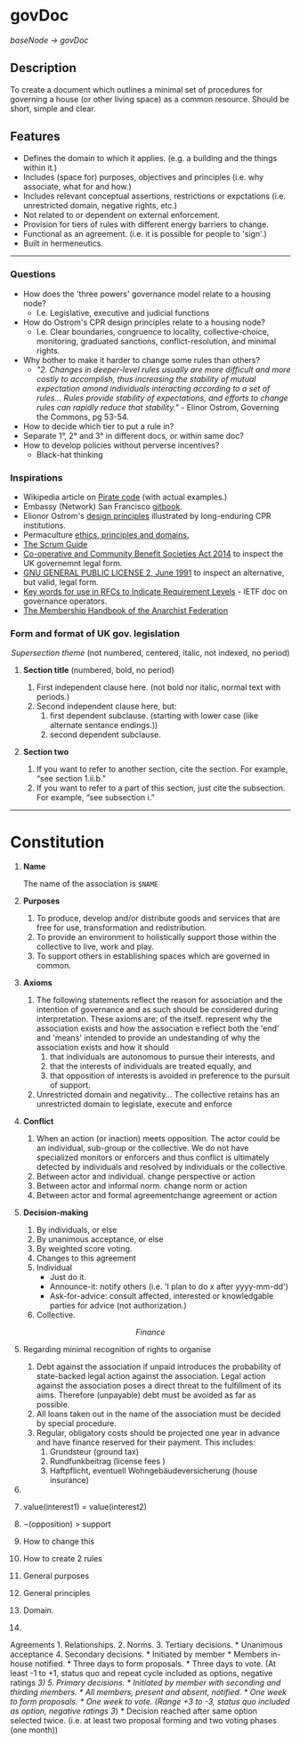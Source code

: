 # govDoc 
_baseNode → govDoc_

## Description
To create a document which outlines a minimal set of procedures for governing a house (or other living space) as a common resource. Should be short, simple and clear.

## Features
* Defines the domain to which it applies. (e.g. a building and the things within it.)
* Includes (space for) purposes, objectives and principles (i.e. why associate, what for and how.)
* Includes relevant conceptual assertions, restrictions or expctations (i.e. unrestricted domain, negative rights, etc.)
* Not related to or dependent on external enforcement.
* Provision for tiers of rules with different energy barriers to change.
* Functional as an agreement. (i.e. it is possible for people to 'sign'.)
* Built in hermeneutics.

------

### Questions
* How does the 'three powers' governance model relate to a housing node?
	* I.e. Legislative, executive and judicial functions
* How do Ostrom's CPR design principles relate to a housing node? 
	* I.e. Clear boundaries, congruence to locality, collective-choice, monitoring, graduated sanctions, conflict-resolution, and minimal rights.
* Why bother to make it harder to change some rules than others?
	* _"2. Changes in deeper-level rules usually are more difficult and more costly to accomplish, thus increasing the stability of mutual expectation amond individuals interacting according to a set of rules... Rules provide stability of expectations, and efforts to change rules can rapidly reduce that stability."_ - Elinor Ostrom, Governing the Commons, pg 53-54.
* How to decide which tier to put a rule in?
* Separate 1°, 2° and 3° in different docs, or within same doc?
* How to develop policies without perverse incentives?
	* Black-hat thinking

### Inspirations
* Wikipedia article on [Pirate code](https://en.wikipedia.org/wiki/Pirate_code) (with actual examples.)
* Embassy (Network) San Francisco [gitbook](https://embassynetwork.gitbooks.io/embassy-sf/content/).
* Elionor Ostrom's [design principles](https://github.com/DougInAMug/projects/blob/master/xOstromPrinciples.md) illustrated by long-enduring CPR institutions.
* Permaculture [ethics, principles and domains.](http://www.holmgren.com.au/downloads/Essence_of_Pc_EN.pdf)
* [The Scrum Guide](http://www.scrumguides.org/scrum-guide.html)
* [Co-operative and Community Benefit Societies Act 2014](http://www.legislation.gov.uk/ukpga/2014/14/pdfs/ukpga_20140014_en.pdf) to inspect the UK governemnt legal form.
* [GNU GENERAL PUBLIC LICENSE 2, June 1991](https://www.gnu.org/licenses/gpl-2.0.txt) to inspect an alternative, but valid, legal form.
* [Key words for use in RFCs to Indicate Requirement Levels](https://tools.ietf.org/html/rfc2119) - IETF doc on governance operators.
* [The Membership Handbook of the Anarchist Federation](https://afed.org.uk/wp-content/uploads/2015/07/MEMBERS-HANDBOOK-web-version-2a.pdf)	

### Form and format of UK gov. legislation

<p align="center">
	<i>Supersection theme</i> (not numbered, centered, italic, not indexed, no period)
</p>

1. **Section title** (numbered, bold, no period)
	1. First independent clause here. (not bold nor italic, normal text with periods.)
	2. Second independent clause here, but:
		1. first dependent subclause. (starting with lower case (like alternate sentance endings.))
		2. second dependent subclause.
			
2. **Section two**
	1. If you want to refer to another section, cite the section. For example, “see section 1.ii.b.”
	2. If you want to refer to a part of this section, just cite the subsection. For example, “see subsection i.”

------

# Constitution

1. **Name**  
  
	The name of the association is `$NAME`
	
1. **Purposes**
	1. To produce, develop and/or distribute goods and services that are free for use, transformation and redistribution.
	2. To provide an environment to holistically support those within the collective to live, work and play.
	3. To support others in establishing spaces which are governed in common.

2. **Axioms**
	1. The following statements reflect the reason for association and the intention of governance and as such should be considered during interpretation. These axioms are: of the  itself. represent why the association exists and how the association e reflect both the 'end' and 'means'  intended to provide an undestanding of why the association exists and how it should 
		1. that individuals are autonomous to pursue their interests, and
		2. that the interests of individuals are treated equally, and
		3. that opposition of interests is avoided in preference to the pursuit of support.
	2. Unrestricted domain and negativity... The collective retains has an unrestricted domain to legislate, execute and enforce

3. **Conflict**
	1. When an action (or inaction) meets opposition. The actor could be an individual, sub-group or the collective. We do not have specialized monitors or enforcers and thus conflict is ultimately detected by individuals and resolved by individuals or the collective.
	1. Between actor and individual. change perspective or action
	2. Between actor and informal norm.	change norm or action
	3. Between actor and formal agreementchange agreement or action
	
4. **Decision-making**
	1. By individuals, or else
	2. By unanimous acceptance, or else 
	3. By weighted score voting.
	4. Changes to this agreement
	5. Individual
		* Just do it.
		* Announce-it: notify others (i.e. 'I plan to do x after yyyy-mm-dd')
		* Ask-for-advice: consult affected, interested or knowledgable parties for advice (not authorization.)
	6. Collective. 

	
<p align="center"><i>Finance</i></p>

5. Regarding minimal recognition of rights to organise
	1. Debt against the association if unpaid introduces the probability of state-backed legal action against the association. Legal action against the association poses a direct threat to the fulfillment of its aims. Therefore (unpayable) debt must be avoided as far as possible.
	2. All loans taken out in the name of the association must be decided by special procedure.
	3. Regular, obligatory costs should be projected one year in advance and have finance reserved for their payment. This includes:
		1. Grundsteur (ground tax)
		2. Rundfunkbeitrag (license fees )
		3. Haftpflicht, eventuell Wohngebäudeversicherung (house insurance)
		

1. 
2. value(interest1) = value(interest2)
3. ¬(opposition) > support


1. How to change this
1. How to create 2 rules
1. General purposes
1. General principles
1. Domain.
1. 

Agreements
	1. Relationships.
	2. Norms.
	3. Tertiary decisions.
		* Unanimous acceptance
	4. Secondary decisions.
		* Initiated by member
		* Members in-house notified.
		* Three days to form proposals.
		* Three days to vote. (At least -1 to +1, status quo and repeat cycle included as options, negative ratings *3)
	5. Primary decisions.
		* Initiated by member with seconding and thirding members.
		* All members, present and absent, notified.
		* One week to form proposals.
		* One week to vote. (Range +3 to -3, status quo included as option, negative ratings 3*)
		* Decision reached after same option selected twice. (i.e. at least two proposal forming and two voting phases (one month))


